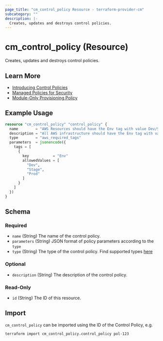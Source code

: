 ```yaml
---
page_title: "cm_control_policy Resource - terraform-provider-cm"
subcategory: ""
description: |-
  Creates, updates and destroys control policies.
---
```


# cm_control_policy (Resource)

Creates, updates and destroys control policies.

## Learn More

- [Introducing Control Policies](https://controlmonkey.io/news/introducing-control-policies/)
- [Managed Policies for Security](https://controlmonkey.io/news/managed-policies-for-security/)
- [Module-Only Provisioning Policy](https://controlmonkey.io/news/module-only-terraform-provisioning-policy/)

## Example Usage
```terraform
resource "cm_control_policy" "control_policy" {
  name        = "AWS Resources should have the Env tag with value Dev/Stage/Prod"
  description = "All AWS infrastructure should have the Env tag with value Dev/Stage/Prod."
  type        = "aws_required_tags"
  parameters  = jsonencode({
    tags = [
      {
        key           = "Env"
        allowedValues = [
          "Dev",
          "Stage",
          "Prod"
        ]
      }
    ]
  })
}
```

<!-- schema generated by tfplugindocs -->
## Schema

### Required

- `name` (String) The name of the control policy.
- `parameters` (String) JSON format of policy parameters according to the `type`
- `type` (String) The type of the control policy. Find supported types [here](https://docs.controlmonkey.io/controlmonkey-api/api-enumerations#control-policy-types)

### Optional

- `description` (String) The description of the control policy.

### Read-Only

- `id` (String) The ID of this resource.

## Import

`cm_control_policy` can be imported using the ID of the Control Policy, e.g.

```shell
terraform import cm_control_policy.control_policy pol-123
```